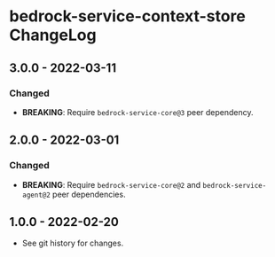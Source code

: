 # bedrock-service-context-store ChangeLog

## 3.0.0 - 2022-03-11

### Changed
- **BREAKING**: Require `bedrock-service-core@3` peer dependency.

## 2.0.0 - 2022-03-01

### Changed
- **BREAKING**: Require `bedrock-service-core@2` and `bedrock-service-agent@2`
  peer dependencies.

## 1.0.0 - 2022-02-20

- See git history for changes.
